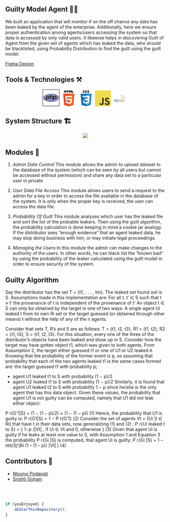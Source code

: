 ## Guilty Model Agent 💂‍♂️
We built an application that will monitor if on the off chance any data has been leaked by the agent of the enterprise. Additionally, here we ensure proper authentication among agents/users accessing the system so that data is accessed by only valid users. It likewise helps in discovering Guilt of Agent from the given set of agents which has leaked the data, who should be blacklisted, using Probability Distribution to find the guilt using the guilt model.

<a href="https://www.figma.com/file/BwsWk8fKlDE3buz83Yjb5R/ISAA---Gulity-Model?node-id=0%3A1">Figma Design</a>

## Tools & Technologies ⚒️
<div align="center">
<img height="50px" src="https://raw.githubusercontent.com/github/explore/ccc16358ac4530c6a69b1b80c7223cd2744dea83/topics/php/php.png" style="border:2px solid grey"/>
<img alt="HTML5" width="50px" height="50px" src="https://raw.githubusercontent.com/github/explore/80688e429a7d4ef2fca1e82350fe8e3517d3494d/topics/html/html.png" />
<img alt="CSS3" width="50px" height="50px" src="https://raw.githubusercontent.com/github/explore/80688e429a7d4ef2fca1e82350fe8e3517d3494d/topics/css/css.png" />
<img alt="JavaScript" width="50px" height="50px" src="https://raw.githubusercontent.com/github/explore/80688e429a7d4ef2fca1e82350fe8e3517d3494d/topics/javascript/javascript.png" />
  <img height="50px" src="https://raw.githubusercontent.com/github/explore/80688e429a7d4ef2fca1e82350fe8e3517d3494d/topics/mysql/mysql.png" />
</div>

## System Structure 🏗️
<div align="center"><img height="600" src="https://github.com/mounvip1525/GuiltyModel/blob/master/Screenshot%202022-01-22%20at%209.25.11%20PM.png" /></div>

## Modules 🧱
1. <i>Admin Data Control</i>
This module allows the admin to upload dataset to the database of the system (which can be seen by all users but cannot be accessed without permission) and share any data set to a particular user in private

2. <i>User Data File Access</i>
This module allows users to send a request to the admin for a key in order to access the file available in the database of the system. It is only when the proper key is received, the user can access the data file.

3. <i> Probability Of Guilt</i>
This module analyses which user has the leaked file and sort the list of the probable leakers. Then using the guilt algorithm, the probability calculation is done keeping in mind a cookie jar analogy. If the distributor sees “enough evidence” that an agent leaked data, he may stop doing business with him, or may initiate legal proceedings.

4. <i> Managing the Users</i>
In this module the admin can make changes to the authority of the users. In other words, he can black list the “known bad” by using the probability of the leaker calculated using the guilt model in order to ensure security of the system.

## Guilty Algorithm
Say the distributor has the set T = {t1, . . . , tm}. The leaked set found out is S. Assumptions made in this implementation are:
For all t, t’ ∈ S such that t ≠ t’ the provenance of t is independent of the provenance of t’
An object t ∈ S can only be obtained by the target in one of two ways:
A single agent Ui leaked t from its own Ri set or the target guessed (or obtained through other means) t without the help of any of the n agents.

Consider that sets T, R’s and S are as follows: T = {t1, t2, t3}, R1 = {t1, t2}, R2 = {t1, t3}, S = {t1, t2, t3}. For this situation, every one of the three of the distributor’s objects have been leaked and show up in S. Consider how the target may have gotten object t1, which was given to both agents. From Assumption 2, the target either guessed t1 or one of U1 or U2 leaked it. Knowing that the probability of the former event is p, so assuming that probability that each of the two agents leaked t1 is the same cases formed are:
the target guessed t1 with probability p;
* agent U1 leaked t1 to S with probability (1 − p)/2
* agent U2 leaked t1 to S with probability (1 − p)/2
Similarly, it is found that agent U1 leaked t2 to S with probability 1 − p since he/she is the only agent that has this data object. Given these values, the probability that agent U1 is not guilty can be computed, namely that U1 did not leak either object:

P r{G’1|S} = (1 − (1 − p)/2) × (1 − (1 − p)) (1)
Hence, the probability that U1 is guilty is:
P r{G1|S} = 1 − P r{G’1} (2)
Consider the set of agents Vt = {Ui |t ∈ Ri} that have t in their data sets, now generalizing (1) and (2) :
P r{Ui leaked t to S} = { 1−p /|Vt| , if Ui ∈ Vt and 0, otherwise } (3) Given that agent Ui is guilty if he leaks at least one value to S, with Assumption 1 and Equation 3 the probability P r{Gi |S} is computed, that agent Ui is guilty:
P r{Gi |S} = 1 – πt∈S⋂Ri (1 – (1 – p)/ |Vt| ) (4)

## Contributors 👧
<ul>
  <li><a href="https://github.com/mounvip1525">Mounvi Podapati</a></li>
  <li><a href="https://github.com/SrishtiGohain">Srishti Gohain</a></li>
</ul>
<br>

```javascript

if (youEnjoyed) {
    doStarThisRepository();
}

```
